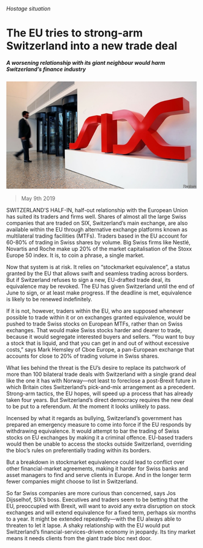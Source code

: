###### Hostage situation

# The EU tries to strong-arm Switzerland into a new trade deal 

##### A worsening relationship with its giant neighbour would harm Switzerland’s finance industry 

![image](images/20190511_fnp503.jpg) 

> May 9th 2019 

SWITZERLAND’S HALF-IN, half-out relationship with the European Union has suited its traders and firms well. Shares of almost all the large Swiss companies that are traded on SIX, Switzerland’s main exchange, are also available within the EU through alternative exchange platforms known as multilateral trading facilities (MTFs). Traders based in the EU account for 60-80% of trading in Swiss shares by volume. Big Swiss firms like Nestlé, Novartis and Roche make up 20% of the market capitalisation of the Stoxx Europe 50 index. It is, to coin a phrase, a single market. 

Now that system is at risk. It relies on “stockmarket equivalence”, a status granted by the EU that allows swift and seamless trading across borders. But if Switzerland refuses to sign a new, EU-drafted trade deal, its equivalence may be revoked. The EU has given Switzerland until the end of June to sign, or at least make progress. If the deadline is met, equivalence is likely to be renewed indefinitely. 

If it is not, however, traders within the EU, who are supposed whenever possible to trade within it or on exchanges granted equivalence, would be pushed to trade Swiss stocks on European MTFs, rather than on Swiss exchanges. That would make Swiss stocks harder and dearer to trade, because it would segregate interested buyers and sellers. “You want to buy a stock that is liquid, and that you can get in and out of without excessive costs,” says Mark Hemsley of Cboe Europe, a pan-European exchange that accounts for close to 20% of trading volume in Swiss shares. 

What lies behind the threat is the EU’s desire to replace its patchwork of more than 100 bilateral trade deals with Switzerland with a single grand deal like the one it has with Norway—not least to foreclose a post-Brexit future in which Britain cites Switzerland’s pick-and-mix arrangement as a precedent. Strong-arm tactics, the EU hopes, will speed up a process that has already taken four years. But Switzerland’s direct democracy requires the new deal to be put to a referendum. At the moment it looks unlikely to pass. 

Incensed by what it regards as bullying, Switzerland’s government has prepared an emergency measure to come into force if the EU responds by withdrawing equivalence. It would attempt to bar the trading of Swiss stocks on EU exchanges by making it a criminal offence. EU-based traders would then be unable to access the stocks outside Switzerland, overriding the bloc’s rules on preferentially trading within its borders. 

But a breakdown in stockmarket equivalence could lead to conflict over other financial-market agreements, making it harder for Swiss banks and asset managers to find and serve clients in Europe. And in the longer term fewer companies might choose to list in Switzerland. 

So far Swiss companies are more curious than concerned, says Jos Dijsselhof, SIX’s boss. Executives and traders seem to be betting that the EU, preoccupied with Brexit, will want to avoid any extra disruption on stock exchanges and will extend equivalence for a fixed term, perhaps six months to a year. It might be extended repeatedly—with the EU always able to threaten to let it lapse. A shaky relationship with the EU would put Switzerland’s financial-services-driven economy in jeopardy. Its tiny market means it needs clients from the giant trade bloc next door. 

